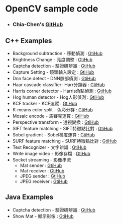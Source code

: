 # OpenCV sample code

- ### Chia-Chen's [GitHub](https://github.com/jasperyen)

## C++ Examples

- Background subtraction - 移動偵測 : [GtiHub](https://github.com/jasperyen/opencv-examples/tree/master/cpp/Background_Subtraction_MOG2)
- Brightness Change - 亮度調整 : [GtiHub](https://github.com/jasperyen/opencv-examples/tree/master/cpp/brightness_change)
- Captcha detection - 驗證碼辨識 : [GtiHub](https://github.com/jasperyen/opencv-examples/tree/master/cpp/Captcha_detection)
- Capture Setting - 鏡頭輸入設定 : [GtiHub](https://github.com/jasperyen/opencv-examples/tree/master/cpp/capture_setting)
- Dnn face detect - DNN臉部偵測 : [GtiHub](https://github.com/jasperyen/opencv-examples/tree/master/cpp/dnn_face_detect)
- Haar cascade classifier- Harr分類器 : [GtiHub](https://github.com/jasperyen/opencv-examples/tree/master/cpp/haar_cascade_classifier)
- Harris corner detector - Harris角點偵測 : [GtiHub](https://github.com/jasperyen/opencv-examples/tree/master/cpp/harris_corner_detector)
- Hog human detector - Hog人形偵測 : [GtiHub](https://github.com/jasperyen/opencv-examples/tree/master/cpp/hog_human_detector)
- KCF tracker - KCF追蹤 : [GtiHub](https://github.com/jasperyen/opencv-examples/tree/master/cpp/KCF_tracker)
- K-means color split - 色彩分群 : [GtiHub](https://github.com/jasperyen/opencv-examples/tree/master/cpp/Kmeans_spilt)
- Mosaic encode - 馬賽克運算 : [GtiHub](https://github.com/jasperyen/opencv-examples/tree/master/cpp/mosaic_encode)
- Perspective transform - 透視變換  : [GtiHub](https://github.com/jasperyen/opencv-examples/tree/master/cpp/perspective_transform)
- SIFT feature matching - SIFT特徵點比對 : [GtiHub](https://github.com/jasperyen/opencv-examples/tree/master/cpp/SIFT_Algo)
- Sobel gradient - Sobel梯度運算 : [GtiHub](https://github.com/jasperyen/opencv-examples/tree/master/cpp/Sobel_gradient)
- SURF feature matching - SURF特徵點比對 : [GtiHub](https://github.com/jasperyen/opencv-examples/tree/master/cpp/SURF_Algo)
- Text Recognizer - 文字辨識 : [GtiHub](https://github.com/jasperyen/opencv-examples/tree/master/cpp/TEXTRecognizer)
- Write image video - 影像存檔 : [GtiHub](https://github.com/jasperyen/opencv-examples/tree/master/cpp/writeImageVideo)
- Socket streaming - 影像串流
    - Mat sender : [GtiHub](https://github.com/jasperyen/opencv-examples/tree/master/cpp/socket_streaming/Streaming_mat_sender)
    - Mat receiver : [GtiHub](https://github.com/jasperyen/opencv-examples/tree/master/cpp/socket_streaming/Streaming_mat_receiver)
    - JPEG sender : [GtiHub](https://github.com/jasperyen/opencv-examples/tree/master/cpp/socket_streaming/Streaming_jpeg_sender)
    - JPEG receiver : [GtiHub](https://github.com/jasperyen/opencv-examples/tree/master/cpp/socket_streaming/Streaming_jpeg_receiver)


## Java Examples

- Captcha detection - 驗證碼辨識 : [GtiHub](https://github.com/jasperyen/opencv-examples/tree/master/java/CaptchaDetection)
- Show Mat - 顯示影像 : [GtiHub](https://github.com/jasperyen/opencv-examples/tree/master/java/showMat)

